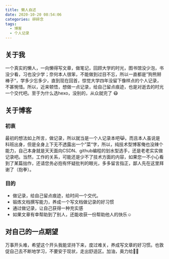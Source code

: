 ```yaml
---
title: 懒人自述
date: 2020-10-20 08:54:06
categories: 碎碎念
tags:
  - 博客
  - 个人记录
---
```


## 关于我

一个真实的懒人，一向懒得写文章，做笔记，回顾大学的时光，图书馆没少泡，书没少看，习也没少学；奈何本人很笨，不能做到过目不忘，所以一直都是”狗熊掰棒子“，学多少忘多少，直到现在回首，惊觉大学四年没留下像样点的个人记录，不甚惋惜。所以，近来顿悟，想做一点记录，给自己留点痕迹，也是对逝去的时光一个交代吧。至于为什么选hexo，没别的，从众就完了 :mask:

## 关于博客

### 初衷

最初的想法如上所言，做记录，所以就当是一个人记录本吧:joy_cat:。而且本人虽说是科班出身，但是全身上下无不透露出一个”菜“字，所以，纯技术型博客俺也没辣个能力，自己本身就是天天面向CSDN、github编程的划水型选手，还是老老实实做记录吧。当然，工作的关系，可能还是少不了技术方面的内容，如果您一不小心看到了某篇拙作，还请您务必抱有怀疑批判的眼光，多多留言指正，鄙人先在这里拜谢了（抱拳）。

### 目的

- 做记录，给自己留点痕迹，给时间一个交代。
- 锻炼文档撰写能力，养成一个写文档做记录的好习惯
- 通过做记录，让自己获得一种充实感
- 如果文章有幸帮助到了别人，还能收获一份帮助他人的快乐:relaxed:

## 对自己的一点期望

万事开头难，希望这个开头我能坚持下来，度过难关，养成写文章的好习惯。也敦促自己去不断地学习，不要安于现状，走出舒适区。加油​，​奥力给:muscle::muscle:

